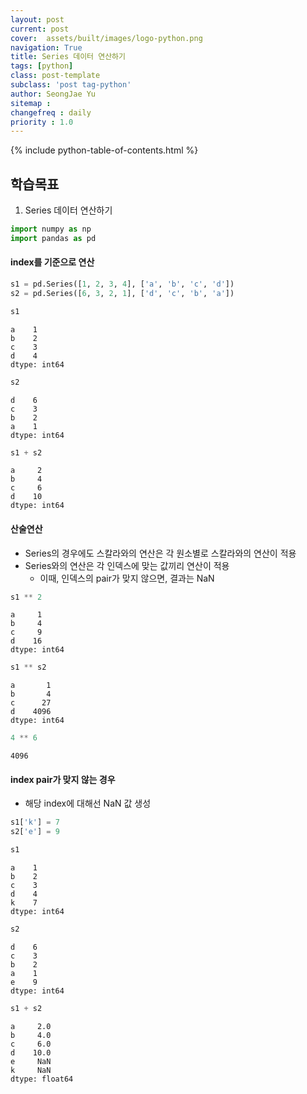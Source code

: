 ```yaml
---
layout: post
current: post
cover:  assets/built/images/logo-python.png
navigation: True
title: Series 데이터 연산하기
tags: [python]  
class: post-template
subclass: 'post tag-python'
author: SeongJae Yu
sitemap :
changefreq : daily
priority : 1.0
---
```

{% include python-table-of-contents.html %}


## 학습목표
1. Series 데이터 연산하기


```python
import numpy as np
import pandas as pd
```

#### index를 기준으로 연산


```python
s1 = pd.Series([1, 2, 3, 4], ['a', 'b', 'c', 'd'])
s2 = pd.Series([6, 3, 2, 1], ['d', 'c', 'b', 'a'])

s1
```




    a    1
    b    2
    c    3
    d    4
    dtype: int64




```python
s2
```




    d    6
    c    3
    b    2
    a    1
    dtype: int64




```python
s1 + s2
```




    a     2
    b     4
    c     6
    d    10
    dtype: int64



#### **산술연산**
- Series의 경우에도 스칼라와의 연산은 각 원소별로 스칼라와의 연산이 적용
- Series와의 연산은 각 인덱스에 맞는 값끼리 연산이 적용
    - 이때, 인덱스의 pair가 맞지 않으면, 결과는 NaN


```python
s1 ** 2
```




    a     1
    b     4
    c     9
    d    16
    dtype: int64




```python
s1 ** s2
```




    a       1
    b       4
    c      27
    d    4096
    dtype: int64




```python
4 ** 6
```




    4096



#### **index pair가 맞지 않는 경우**
- 해당 index에 대해선 NaN 값 생성


```python
s1['k'] = 7
s2['e'] = 9
```


```python
s1
```




    a    1
    b    2
    c    3
    d    4
    k    7
    dtype: int64




```python
s2
```




    d    6
    c    3
    b    2
    a    1
    e    9
    dtype: int64




```python
s1 + s2
```




    a     2.0
    b     4.0
    c     6.0
    d    10.0
    e     NaN
    k     NaN
    dtype: float64


